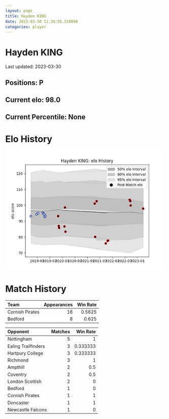 ```yaml
---  
layout: page  
title: Hayden KING  
date: 2023-03-30 11:34:55.510890  
categories: player  
---
```

# Hayden KING


Last updated: 2023-03-30
## Positions: P

## Current elo: 98.0

## Current Percentile: None

# Elo History


![elo history](history_HaydenKING.png)
# Match History


| Team            |   Appearances |   Win Rate |
|:----------------|--------------:|-----------:|
| Cornish Pirates |            16 |     0.5625 |
| Bedford         |             8 |     0.625  |

| Opponent            |   Matches |   Win Rate |
|:--------------------|----------:|-----------:|
| Nottingham          |         5 |   1        |
| Ealing Trailfinders |         3 |   0.333333 |
| Hartpury College    |         3 |   0.333333 |
| Richmond            |         3 |   1        |
| Ampthill            |         2 |   0.5      |
| Coventry            |         2 |   0.5      |
| London Scottish     |         2 |   0        |
| Bedford             |         1 |   0        |
| Cornish Pirates     |         1 |   1        |
| Doncaster           |         1 |   1        |
| Newcastle Falcons   |         1 |   0        |